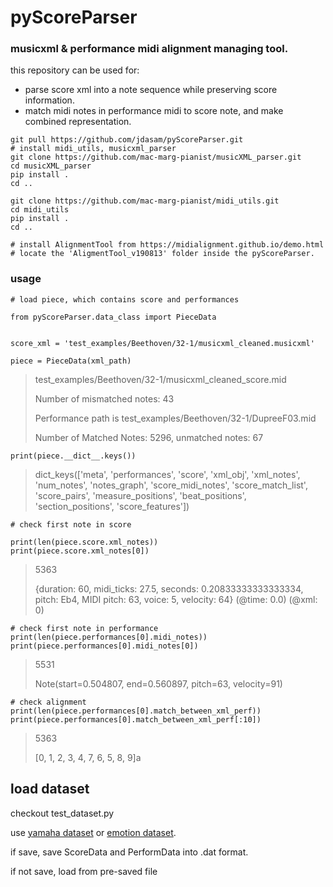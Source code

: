 pyScoreParser
======================

### musicxml & performance midi alignment managing tool.
this repository can be used for:
- parse score xml into a note sequence while preserving score information.
- match midi notes in performance midi to score note, and make combined representation.

```
git pull https://github.com/jdasam/pyScoreParser.git
# install midi_utils, musicxml_parser
git clone https://github.com/mac-marg-pianist/musicXML_parser.git
cd musicXML_parser
pip install .
cd ..

git clone https://github.com/mac-marg-pianist/midi_utils.git
cd midi_utils
pip install .
cd ..

# install AlignmentTool from https://midialignment.github.io/demo.html
# locate the 'AligmentTool_v190813' folder inside the pyScoreParser.
```

### usage

```
# load piece, which contains score and performances

from pyScoreParser.data_class import PieceData


score_xml = 'test_examples/Beethoven/32-1/musicxml_cleaned.musicxml'

piece = PieceData(xml_path)
```
> test_examples/Beethoven/32-1/musicxml_cleaned_score.mid
>
> Number of mismatched notes:  43
>
> Performance path is  test_examples/Beethoven/32-1/DupreeF03.mid
>
> Number of Matched Notes: 5296, unmatched notes: 67

```
print(piece.__dict__.keys())
```
> dict_keys(['meta', 'performances', 'score', 'xml_obj', 'xml_notes', 'num_notes', 'notes_graph', 'score_midi_notes', 'score_match_list', 'score_pairs', 'measure_positions', 'beat_positions', 'section_positions', 'score_features'])

```
# check first note in score

print(len(piece.score.xml_notes))
print(piece.score.xml_notes[0])
```
> 5363
>
> {duration: 60, midi_ticks: 27.5, seconds: 0.20833333333333334, pitch: Eb4, MIDI pitch: 63, voice: 5, velocity: 64} (@time: 0.0) (@xml: 0)

```
# check first note in performance
print(len(piece.performances[0].midi_notes))
print(piece.performances[0].midi_notes[0])
```
> 5531
>
> Note(start=0.504807, end=0.560897, pitch=63, velocity=91)

```
# check alignment
print(len(piece.performances[0].match_between_xml_perf))
print(piece.performances[0].match_between_xml_perf[:10])
```
> 5363
>
> [0, 1, 2, 3, 4, 7, 6, 5, 8, 9]a


## load dataset

checkout test_dataset.py

use [yamaha dataset](https://github.com/mac-marg-pianist/chopin_cleaned) or  [emotion dataset](https://github.com/mac-marg-pianist/EmotionData).

if save, save ScoreData and PerformData into .dat format.

if not save, load from pre-saved file
